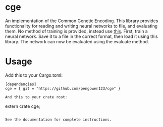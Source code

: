 # cge

An implementation of the Common Genetic Encoding. This library provides functionality for reading and writing neural networks to file, and evaluating them. No method of training is provided, instead use [this](https://github.com/pengowen123/eant2). First, train a neural network. Save it to a file in the correct format, then load it using this library. The network can now be evaluated using the evaluate method.

# Usage

Add this to your Cargo.toml:

```
[dependencies]
cge = { git = "https://github.com/pengowen123/cge" }

And this to your crate root:

```
extern crate cge;
```

See the documentation for complete instructions.
